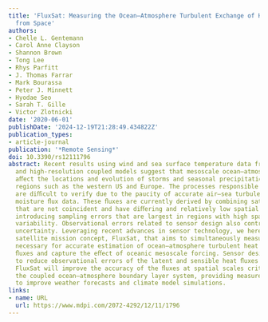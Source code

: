 ```yaml
---
title: 'FluxSat: Measuring the Ocean–Atmosphere Turbulent Exchange of Heat and Moisture
  from Space'
authors:
- Chelle L. Gentemann
- Carol Anne Clayson
- Shannon Brown
- Tong Lee
- Rhys Parfitt
- J. Thomas Farrar
- Mark Bourassa
- Peter J. Minnett
- Hyodae Seo
- Sarah T. Gille
- Victor Zlotnicki
date: '2020-06-01'
publishDate: '2024-12-19T21:28:49.434822Z'
publication_types:
- article-journal
publication: '*Remote Sensing*'
doi: 10.3390/rs12111796
abstract: Recent results using wind and sea surface temperature data from satellites
  and high-resolution coupled models suggest that mesoscale ocean–atmosphere interactions
  aﬀect the locations and evolution of storms and seasonal precipitation over continental
  regions such as the western US and Europe. The processes responsible for this coupling
  are diﬃcult to verify due to the paucity of accurate air–sea turbulent heat and
  moisture ﬂux data. These ﬂuxes are currently derived by combining satellite measurements
  that are not coincident and have diﬀering and relatively low spatial resolutions,
  introducing sampling errors that are largest in regions with high spatial and temporal
  variability. Observational errors related to sensor design also contribute to increased
  uncertainty. Leveraging recent advances in sensor technology, we here describe a
  satellite mission concept, FluxSat, that aims to simultaneously measure all variables
  necessary for accurate estimation of ocean–atmosphere turbulent heat and moisture
  ﬂuxes and capture the eﬀect of oceanic mesoscale forcing. Sensor design is expected
  to reduce observational errors of the latent and sensible heat ﬂuxes by almost 50%.
  FluxSat will improve the accuracy of the ﬂuxes at spatial scales critical to understanding
  the coupled ocean–atmosphere boundary layer system, providing measurements needed
  to improve weather forecasts and climate model simulations.
links:
- name: URL
  url: https://www.mdpi.com/2072-4292/12/11/1796
---
```

